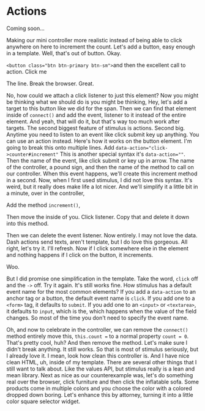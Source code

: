 # Actions

Coming soon...

Making our mini controller more realistic instead of being able to click anywhere on
here to increment the count. Let's add a button, easy enough in a template. Well,
that's out of button. Okay.

`<button class="btn btn-primary btn-sm">`and then the excellent call to action. Click me

The line. Break the browser. Great.

No, how could we attach a click listener to just this element? Now you might be
thinking what we should do is you might be thinking, Hey, let's add a target to this
button like we did for the span. Then we can find that element inside of `connect()` and
add the event, listener to it instead of the entire element. And yeah, that will do
it, but that's way too much work after targets. The second biggest feature of
stimulus is actions. Second big. Anytime you need to listen to an event like click
submit key up anything. You can use an action instead. Here's how it works on the
button element. I'm going to break this onto multiple lines. 
Add `data-action="click->counter#increment"` This is another special syntax it's
`data-action=""`. Then the name of the event, like click submit or key up in
arrow. The name of the controller, a pound sign, and then the name of the method to
call on our controller. When this event happens, we'll create this increment method
in a second. Now, when I first used stimulus, I did not love this syntax. It's weird,
but it really does make life a lot nicer. And we'll simplify it a little bit in a
minute, over in the controller,

Add the method `increment()`,

Then move the inside of you. Click listener. Copy that and delete it down into this
method.

Then we can delete the event listener. Now entirely. I may not love the data. Dash
actions send texts, aren't template, but I do love this gorgeous. All right, let's
try it. I'll refresh. Now if I click somewhere else in the element and nothing
happens if I click on the button, it increments.

Woo.

But I did promise one simplification in the template. Take the word, `click` off and
the `->`  off. Try it again. It's still works fine. How stimulus has a default event name
for the most common elements? If you add a `data-action` to an anchor tag or a
button, the default event name is `click`. If you add one to a `<form>` tag, it defaults to
`submit`. If you add one to an `<input>` or `<textarea>`, it defaults to `input`, which is the,
which happens when the value of the field changes. So most of the time you don't need
to specify the event name.

Oh, and now to celebrate in the controller, we can remove the `connect()` method entirely
move this, `this.count =` to a normal property `count = 0`. That's pretty cool, huh? And
then remove the method. Let's make sure I didn't break anything. It still works. So
that is most of stimulus seriously, but I already love it. I mean, look how clean
this controller is. And I have nice clean HTML, uh, inside of my template. There are
several other things that I still want to talk about. Like the values API, but
stimulus really is a lean and mean library. Next as nice as our counterexample was,
let's do something real over the browser, click furniture and then click the
inflatable sofa. Some products come in multiple colors and you choose the color with
a colored dropped down boring. Let's enhance this by attorney, turning it into a
little color square selector widget.

